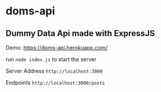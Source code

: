 # doms-api
## Dummy Data Api made with ExpressJS

Demo: https://doms-api.herokuapp.com/

run `node index.js` to start the server

Server Address
`http://localhost:3000` 

Endpoints
`http://localhost:3000/posts` 

